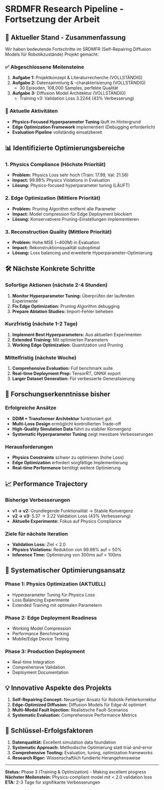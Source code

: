 # SRDMFR Research Pipeline - Fortsetzung der Arbeit

## 🎯 **Aktueller Stand - Zusammenfassung**

Wir haben bedeutende Fortschritte im SRDMFR (Self-Repairing Diffusion Models für Robotikzustände) Projekt gemacht:

### ✅ **Abgeschlossene Meilensteine**
1. **Aufgabe 1:** Projektkonzept & Literaturrecherche (VOLLSTÄNDIG)
2. **Aufgabe 2:** Datensammlung & -charakterisierung (VOLLSTÄNDIG)
   - 30 Episoden, 108,000 Samples, perfekte Qualität
3. **Aufgabe 3:** Diffusion Model Architektur (VOLLSTÄNDIG)
   - Training v3: Validation Loss 3.2244 (43% Verbesserung)

### 🔄 **Aktuelle Aktivitäten**
- **Physics-Focused Hyperparameter Tuning** läuft im Hintergrund
- **Edge Optimization Framework** implementiert (Debugging erforderlich)
- **Evaluation Pipeline** vollständig einsatzbereit

## 📊 **Identifizierte Optimierungsbereiche**

### 1. Physics Compliance (Höchste Priorität)
- **Problem:** Physics Loss sehr hoch (Train: 17.99, Val: 21.56)
- **Impact:** 99.98% Physics Violations in Evaluation
- **Lösung:** Physics-focused hyperparameter tuning (LÄUFT)

### 2. Edge Optimization (Mittlere Priorität)
- **Problem:** Pruning Algorithm entfernt alle Parameter
- **Impact:** Model compression für Edge Deployment blockiert
- **Lösung:** Konservativere Pruning-Einstellungen implementieren

### 3. Reconstruction Quality (Mittlere Priorität)
- **Problem:** Hohe MSE (~400M) in Evaluation
- **Impact:** Rekonstruktionsqualität suboptimal
- **Lösung:** Loss balancing und erweiterte Hyperparameter-Optimierung

## 🛠️ **Nächste Konkrete Schritte**

### Sofortige Aktionen (nächste 2-4 Stunden)
1. **Monitor Hyperparameter Tuning:** Überprüfen der laufenden Experimente
2. **Fix Edge Optimization:** Pruning Algorithm debugging
3. **Prepare Ablation Studies:** Import-Fehler beheben

### Kurzfristig (nächste 1-2 Tage)
1. **Implement Best Hyperparameters:** Aus aktuellen Experimenten
2. **Extended Training:** Mit optimierten Parametern
3. **Working Edge Optimization:** Quantization und Pruning

### Mittelfristig (nächste Woche)
1. **Comprehensive Evaluation:** Full benchmark suite
2. **Real-time Deployment Prep:** TensorRT, ONNX export
3. **Larger Dataset Generation:** Für verbesserte Generalisierung

## 🔬 **Forschungserkenntnisse bisher**

### Erfolgreiche Ansätze
- **DDIM + Transformer Architektur** funktioniert gut
- **Multi-Loss Design** ermöglicht kontrollierten Trade-off
- **High-Quality Simulation Data** führt zu stabiler Konvergenz
- **Systematic Hyperparameter Tuning** zeigt messbare Verbesserungen

### Herausforderungen
- **Physics Constraints** schwer zu optimieren (hohe Loss)
- **Edge Optimization** erfordert sorgfältige Implementierung
- **Real-time Performance** benötigt weitere Optimierung

## 📈 **Performance Trajectory**

### Bisherige Verbesserungen
- **v1 → v2:** Grundlegende Funktionalität → Stabile Konvergenz
- **v2 → v3:** 5.37 → 3.22 Validation Loss (43% Verbesserung)
- **Aktuelle Experimente:** Fokus auf Physics Compliance

### Ziele für nächste Iteration
- **Validation Loss:** Ziel < 2.0
- **Physics Violations:** Reduktion von 99.98% auf < 50%
- **Inference Time:** Optimierung von 300ms auf < 100ms

## 🔄 **Systematischer Optimierungsansatz**

### Phase 1: Physics Optimization (AKTUELL)
- Hyperparameter Tuning für Physics Loss
- Loss Balancing Experimente
- Extended Training mit optimalen Parametern

### Phase 2: Edge Deployment Readiness
- Working Model Compression
- Performance Benchmarking
- Mobile/Edge Device Testing

### Phase 3: Production Deployment
- Real-time Integration
- Comprehensive Validation
- Deployment Documentation

## 💡 **Innovative Aspekte des Projekts**

1. **Self-Repairing Concept:** Neuartiger Ansatz für Robotik-Fehlerkorrektur
2. **Edge-Optimized Diffusion:** Diffusion Models für Edge-AI optimiert
3. **Multi-Modal Fault Injection:** Realistische Fault-Scenarios
4. **Systematic Evaluation:** Comprehensive Performance Metrics

## 🎯 **Schlüssel-Erfolgsfaktoren**

1. **Datenqualität:** Excellent simulation data foundation
2. **Systematic Approach:** Methodische Optimierung statt trial-and-error
3. **Comprehensive Tooling:** Evaluation, tuning, optimization frameworks
4. **Research Rigor:** Wissenschaftlich fundierte Herangehensweise

---

**Status:** Phase 3 (Training & Optimization) - Making excellent progress  
**Nächster Meilenstein:** Physics-compliant model mit < 2.0 validation loss  
**ETA:** 2-3 Tage für signifikante Verbesserungen
